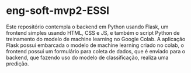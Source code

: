 # eng-soft-mvp2-ESSI

Este repositório contempla o backend em Python usando Flask, um frontend simples usando HTML, CSS e JS, e também o script Python de treinamento do modelo de machine learning no Google Colab.
A aplicação Flask possui embarcada o modelo de machine learning criado no colab, o frontend possui um formulário para coleta de dados, que é enviado para o backend, que fazendo uso do modelo de classificação, realiza uma predição.

